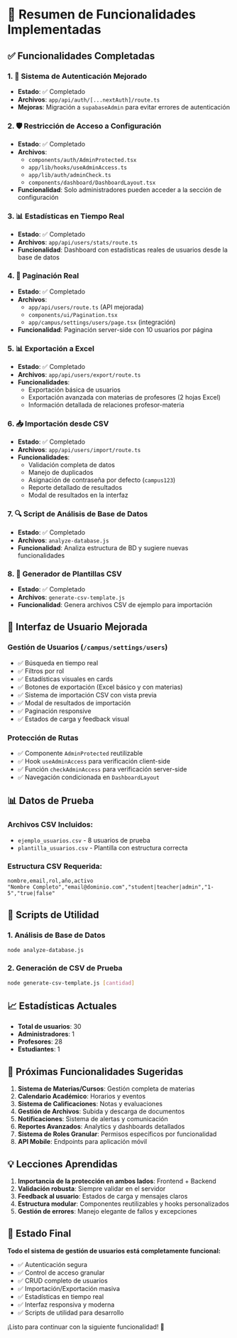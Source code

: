 # 🎉 Resumen de Funcionalidades Implementadas

## ✅ Funcionalidades Completadas

### 1. 🔐 Sistema de Autenticación Mejorado
- **Estado**: ✅ Completado
- **Archivos**: `app/api/auth/[...nextAuth]/route.ts`
- **Mejoras**: Migración a `supabaseAdmin` para evitar errores de autenticación

### 2. 🛡️ Restricción de Acceso a Configuración
- **Estado**: ✅ Completado
- **Archivos**: 
  - `components/auth/AdminProtected.tsx`
  - `app/lib/hooks/useAdminAccess.ts`
  - `app/lib/auth/adminCheck.ts`
  - `components/dashboard/DashboardLayout.tsx`
- **Funcionalidad**: Solo administradores pueden acceder a la sección de configuración

### 3. 📊 Estadísticas en Tiempo Real
- **Estado**: ✅ Completado
- **Archivos**: `app/api/users/stats/route.ts`
- **Funcionalidad**: Dashboard con estadísticas reales de usuarios desde la base de datos

### 4. 📄 Paginación Real
- **Estado**: ✅ Completado
- **Archivos**: 
  - `app/api/users/route.ts` (API mejorada)
  - `components/ui/Pagination.tsx`
  - `app/campus/settings/users/page.tsx` (integración)
- **Funcionalidad**: Paginación server-side con 10 usuarios por página

### 5. 📊 Exportación a Excel
- **Estado**: ✅ Completado
- **Archivos**: `app/api/users/export/route.ts`
- **Funcionalidades**:
  - Exportación básica de usuarios
  - Exportación avanzada con materias de profesores (2 hojas Excel)
  - Información detallada de relaciones profesor-materia

### 6. 📥 Importación desde CSV
- **Estado**: ✅ Completado
- **Archivos**: `app/api/users/import/route.ts`
- **Funcionalidades**:
  - Validación completa de datos
  - Manejo de duplicados
  - Asignación de contraseña por defecto (`campus123`)
  - Reporte detallado de resultados
  - Modal de resultados en la interfaz

### 7. 🔍 Script de Análisis de Base de Datos
- **Estado**: ✅ Completado
- **Archivos**: `analyze-database.js`
- **Funcionalidad**: Analiza estructura de BD y sugiere nuevas funcionalidades

### 8. 📝 Generador de Plantillas CSV
- **Estado**: ✅ Completado
- **Archivos**: `generate-csv-template.js`
- **Funcionalidad**: Genera archivos CSV de ejemplo para importación

## 🚀 Interfaz de Usuario Mejorada

### Gestión de Usuarios (`/campus/settings/users`)
- ✅ Búsqueda en tiempo real
- ✅ Filtros por rol
- ✅ Estadísticas visuales en cards
- ✅ Botones de exportación (Excel básico y con materias)
- ✅ Sistema de importación CSV con vista previa
- ✅ Modal de resultados de importación
- ✅ Paginación responsive
- ✅ Estados de carga y feedback visual

### Protección de Rutas
- ✅ Componente `AdminProtected` reutilizable
- ✅ Hook `useAdminAccess` para verificación client-side
- ✅ Función `checkAdminAccess` para verificación server-side
- ✅ Navegación condicionada en `DashboardLayout`

## 📊 Datos de Prueba

### Archivos CSV Incluidos:
- `ejemplo_usuarios.csv` - 8 usuarios de prueba
- `plantilla_usuarios.csv` - Plantilla con estructura correcta

### Estructura CSV Requerida:
```csv
nombre,email,rol,año,activo
"Nombre Completo","email@dominio.com","student|teacher|admin","1-5","true|false"
```

## 🔧 Scripts de Utilidad

### 1. Análisis de Base de Datos
```bash
node analyze-database.js
```

### 2. Generación de CSV de Prueba
```bash
node generate-csv-template.js [cantidad]
```

## 📈 Estadísticas Actuales
- **Total de usuarios**: 30
- **Administradores**: 1
- **Profesores**: 28  
- **Estudiantes**: 1

## 🎯 Próximas Funcionalidades Sugeridas

1. **Sistema de Materias/Cursos**: Gestión completa de materias
2. **Calendario Académico**: Horarios y eventos
3. **Sistema de Calificaciones**: Notas y evaluaciones
4. **Gestión de Archivos**: Subida y descarga de documentos
5. **Notificaciones**: Sistema de alertas y comunicación
6. **Reportes Avanzados**: Analytics y dashboards detallados
7. **Sistema de Roles Granular**: Permisos específicos por funcionalidad
8. **API Mobile**: Endpoints para aplicación móvil

## 💡 Lecciones Aprendidas

1. **Importancia de la protección en ambos lados**: Frontend + Backend
2. **Validación robusta**: Siempre validar en el servidor
3. **Feedback al usuario**: Estados de carga y mensajes claros
4. **Estructura modular**: Componentes reutilizables y hooks personalizados
5. **Gestión de errores**: Manejo elegante de fallos y excepciones

## 🏁 Estado Final

**Todo el sistema de gestión de usuarios está completamente funcional:**
- ✅ Autenticación segura
- ✅ Control de acceso granular  
- ✅ CRUD completo de usuarios
- ✅ Importación/Exportación masiva
- ✅ Estadísticas en tiempo real
- ✅ Interfaz responsiva y moderna
- ✅ Scripts de utilidad para desarrollo

¡Listo para continuar con la siguiente funcionalidad! 🚀

